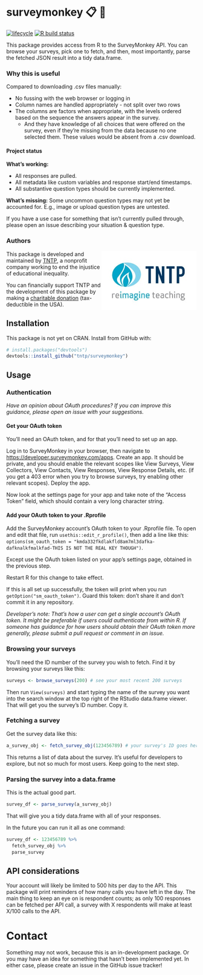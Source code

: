
<!-- README.md is generated from README.Rmd. Please edit that file -->

# surveymonkey :clipboard: :monkey:

<!-- badges: start -->

[![lifecycle](https://img.shields.io/badge/lifecycle-experimental-orange.svg)](https://www.tidyverse.org/lifecycle/#experimental)
[![R build
status](https://github.com/tntp/surveymonkey/workflows/R-CMD-check/badge.svg)](https://github.com/tntp/surveymonkey)
<!-- badges: end -->

This package provides access from R to the SurveyMonkey API. You can
browse your surveys, pick one to fetch, and then, most importantly,
parse the fetched JSON result into a tidy data.frame.

### Why this is useful

Compared to downloading .csv files manually:

  - No fussing with the web browser or logging in
  - Column names are handled appropriately - not split over two rows
  - The columns are factors when appropriate, with the levels ordered
    based on the sequence the answers appear in the survey.
      - And they have knowledge of all choices that were offered on the
        survey, even if they’re missing from the data because no one
        selected them. These values would be absent from a .csv
        download.

#### Project status

**What’s working:**

  - All responses are pulled.
  - All metadata like custom variables and response start/end
    timestamps.
  - All substantive question types should be currently implemented.

**What’s missing:** Some uncommon question types may not yet be
accounted for. E.g., image or upload question types are untested.

If you have a use case for something that isn’t currently pulled
through, please open an issue describing your situation & question
type.

### Authors

<!-- TNTP logo -->

<img src="man/figures/TNTP-refreshedlogo-final-color-V.jpg" align="right" />

This package is developed and maintained by [TNTP](https://tntp.org), a
nonprofit company working to end the injustice of educational
inequality.

You can financially support TNTP and the development of this package by
making a [charitable donation](https://tntp.org/#give) (tax-deductible
in the USA).

## Installation

This package is not yet on CRAN. Install from GitHub with:

``` r
# install.packages("devtools")
devtools::install_github("tntp/surveymonkey")
```

## Usage

### Authentication

*Have an opinion about OAuth procedures? If you can improve this
guidance, please open an issue with your suggestions.*

#### Get your OAuth token

You’ll need an OAuth token, and for that you’ll need to set up an app.

Log in to SurveyMonkey in your browser, then navigate to
<https://developer.surveymonkey.com/apps>. Create an app. It should be
private, and you should enable the relevant scopes like View Surveys,
View Collectors, View Contacts, View Responses, View Response Details,
etc. (if you get a 403 error when you try to browse surveys, try
enabling other relevant scopes). Deploy the app.

Now look at the settings page for your app and take note of the “Access
Token” field, which should contain a very long character string.

#### Add your OAuth token to your .Rprofile

Add the SurveyMonkey account’s OAuth token to your .Rprofile file. To
open and edit that file, run `usethis::edit_r_profile()`, then add a
line like this: `options(sm_oauth_token =
"kmda332fkdlakfld8am7ml3dafka-dafknalkfmalkfad-THIS IS NOT THE REAL KEY
THOUGH")`.

Except use the OAuth token listed on your app’s settings page, obtained
in the previous step.

Restart R for this change to take effect.

If this is all set up successfully, the token will print when you run
`getOption("sm_oauth_token")`. Guard this token: don’t share it and
don’t commit it in any repository.

*Developer’s note: That’s how a user can get a single account’s OAuth
token. It might be preferable if users could authenticate from within R.
If someone has guidance for how users should obtain their OAuth token
more generally, please submit a pull request or comment in an issue.*

### Browsing your surveys

You’ll need the ID number of the survey you wish to fetch. Find it by
browsing your surveys like this:

``` r
surveys <- browse_surveys(200) # see your most recent 200 surveys
```

Then run `View(surveys)` and start typing the name of the survey you
want into the search window at the top right of the RStudio data.frame
viewer. That will get you the survey’s ID number. Copy it.

### Fetching a survey

Get the survey data like this:

``` r
a_survey_obj <- fetch_survey_obj(123456789) # your survey's ID goes here
```

This returns a list of data about the survey. It’s useful for developers
to explore, but not so much for most users. Keep going to the next step.

### Parsing the survey into a data.frame

This is the actual good part.

``` r
survey_df <- parse_survey(a_survey_obj)
```

That will give you a tidy data.frame with all of your responses.

In the future you can run it all as one command:

``` r
survey_df <- 123456789 %>%
  fetch_survey_obj %>%
  parse_survey
```

## API considerations

Your account will likely be limited to 500 hits per day to the API. This
package will print reminders of how many calls you have left in the day.
The main thing to keep an eye on is respondent counts; as only 100
responses can be fetched per API call, a survey with X respondents will
make at least X/100 calls to the API.

# Contact

Something may not work, because this is an in-development package. Or
you may have an idea for something that hasn’t been implemented yet. In
either case, please create an issue in the GitHub issue tracker\!
